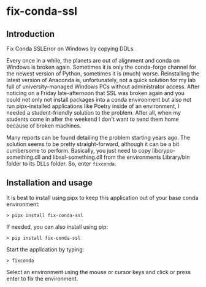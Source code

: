 # fix-conda-ssl

## Introduction

Fix Conda SSLError on Windows by copying DDLs.

Every once in a while, the planets are out of alignment and conda on Windows is broken again. Sometimes it is only the conda-forge channel for the newest version of Python, sometimes it is (much) worse. Reinstalling the latest version of Anaconda is, unfortunately, not a quick solution for my lab full of university-managed Windows PCs without administrator access. After noticing on a Friday late-afternoon that SSL was broken again and you could not only not install packages into a conda environment but also not run pipx-installed applications like Poetry inside of an environment, I needed a student-friendly solution to the problem. After all, when my students come in after the weekend I don't want to send them home because of broken machines.

Many reports can be found detailing the problem starting years ago. The solution seems to be pretty straight-forward, although it can be a bit cumbersome to perform. Basically, you just need to copy libcrypo-something.dll and libssl-something.dll from the environments Library/bin folder to its DLLs folder. So, enter `fixconda`.


## Installation and usage

It is best to install using pipx to keep this application out of your base conda environment:
```
> pipx install fix-conda-ssl
```
If needed, you can also install using pip:
```
> pip install fix-conda-ssl
```
Start the application by typing:
```
> fixconda
```
Select an environment using the mouse or cursor keys and click or press enter to fix the environment.